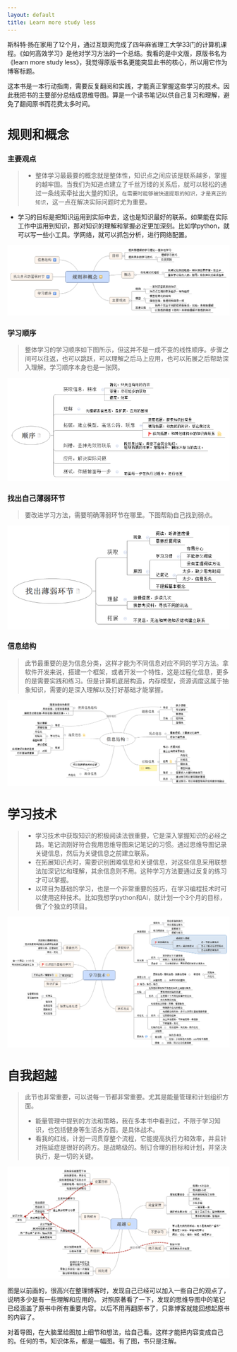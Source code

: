 ```yaml
---
layout: default
title: Learn more study less
---
```


斯科特·扬在家用了12个月，通过互联网完成了四年麻省理工大学33门的计算机课程。《如何高效学习》是他对学习方法的一个总结。我看的是中文版，原版书名为《learn more study less》，我觉得原版书名更能突显此书的核心，所以用它作为博客标题。

这本书是一本行动指南，需要反复翻阅和实践，才能真正掌握这些学习的技术。因此我把书的主要部分总结成思维导图。算是一个读书笔记以供自己复习和理解，避免了翻阅原书而花费太多时间。

# 规则和概念

### 主要观点

> * 整体学习最最要的概念就是整体性，知识点之间应该是联系越多，掌握的越牢固。当我们为知道点建立了千丝万缕的关系后，就可以轻松的通过一条线索牵扯出大量的知识。`在需要时能够被快速提取的知识，才是真正的知识`，这一点在解决实际问题时尤为重要。
> 
* 学习的目标是把知识运用到实际中去，这也是知识最好的联系。如果能在实际工作中运用到知识，那对知识的理解和掌握必定更加深刻。比如学python，就可以写一些小工具。学网络，就可以抓包分析，进行网络配置。

![规则和概念](learn_more_study_less/concept.png)

### 学习顺序

> 整体学习的学习顺序如下图所示，但这并不是一成不变的线性顺序。步骤之间可以往返，也可以跳跃，可以理解之后马上应用，也可以拓展之后帮助深入理解。学习顺序本身也是一张网。 

![学习顺序](learn_more_study_less/sequence.png)

### 找出自己薄弱环节

> 要改进学习方法，需要明确薄弱环节在哪里。下图帮助自己找到弱点。

![找出自己薄弱环节](learn_more_study_less/find_weaknesses.png)

### 信息结构

> 此节最重要的是为信息分类，这样才能为不同信息对应不同的学习方法。拿软件开发来说，搭建一个框架，或者开发一个特性，这是过程化信息，更多的是需要实践和练习。但是计算机底层构造，内存模型，资源调度这属于抽象知识，需要的是深入理解以及打好基础才能掌握。

![信息结构](learn_more_study_less/information_structure.png)

# 学习技术
> * 学习技术中获取知识的积极阅读法很重要，它是深入掌握知识的必经之路。笔记流刚好符合我用思维导图来记笔记的习惯。通过思维导图记录关键信息，然后为关键信息之前建立联系。
> * 在拓展知识点时，需要识别困难信息和关键信息，对这些信息采用联想法加深记忆和理解，其余信息则不用。这种学习方法要通过反复的练习才可以掌握。
> * 以项目为基础的学习，也是一个非常重要的技巧，在学习编程技术时可以使用这种技术。比如我想学python和AI，就计划一个3个月的目标，做了个独立的项目。

![学习的技术](learn_more_study_less/study_skill.png)

# 自我超越

> 此节也非常重要，可以说每一节都非常重要。尤其是能量管理和计划组织方面。
> * 能量管理中提到的方法和策略，我在多本书中看到过，不限于学习知识，也包括健身等生活各方面。是具体战术。
> * 看我的红线，计划一词贯穿整个流程，它能提高执行力和效率，并且针对拖延症是很好的药方。是战略级的。制订合理的目标和计划，并坚决执行，是一切的关键。

![自我超越](learn_more_study_less/beyond.png)

图是以前画的，很高兴在整理博客时，发现自己已经可以加入一些自己的观点了，说明多少是有一些理解和应用的。
对照原著看了一下，发现的思维导图中的笔记已经涵盖了原书中所有重要内容。以后不用再翻原书了，只靠博客就能回想起原书的内容了。

对着导图，在大脑里给图加上细节和想法，给自己看。这样才能把内容变成自己的。任何的书，知识体系，都是一幅图。有了图，书只是注解。